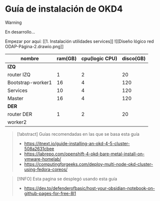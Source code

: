 # Guía de instalación de OKD4

> [!Warning]
> En desarrollo...

Empezar por aquí: [[1. Instalación utilidades services]]
![[Diseño lógico red ODAP-Página-2.drawio.png]]

| nombre            | ram(GB) | cpu(logic CPU) | disco(GB) |
| ----------------- | ------- | -------------- | --------- |
| **IZQ**           |         |                |           |
| router IZQ        | 1       | 2              | 20        |
| Bootstrap-worker1 | 16      | 4              | 120       |
| Services          | 10      | 4              | 120       |
| Master            | 16      | 4              | 120       |
| **DER**           |         |                |           |
| router DER        | 1       | 2              | 20        |
| worker2           |         |                |           |

> [!abstract] Guías recomendadas en las que se basa esta guía
> - https://itnext.io/guide-installing-an-okd-4-5-cluster-508a2631cbee        
> - https://labrepo.com/openshift-4-okd-bare-metal-install-on-vmware-homelab/     
> - https://computingforgeeks.com/deploy-multi-node-okd-cluster-using-fedora-coreos/ 

> [!INFO] Esta pagina se desplegó usando esta guía
>  - https://dev.to/defenderofbasic/host-your-obsidian-notebook-on-github-pages-for-free-8l1
